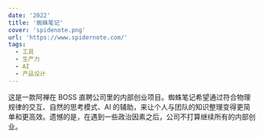 ```yaml
---
date: '2022'
title: '蜘蛛笔记'
cover: 'spidenote.png'
url: 'https://www.spidernote.com/'
tags:
  - 工具
  - 生产力
  - AI
  - 产品设计
---
```


这是一款阿禅在 BOSS 直聘公司里的内部创业项目。蜘蛛笔记希望通过符合物理规律的交互、自然的思考模式、AI 的辅助，来让个人与团队的知识整理变得更简单和更高效。遗憾的是，在遇到一些政治因素之后，公司不打算继续所有的内部创业。
